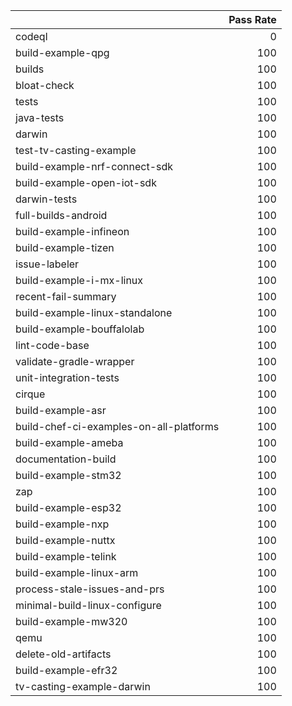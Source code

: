 |                                         |   Pass Rate |
|:----------------------------------------|------------:|
| codeql                                  |           0 |
| build-example-qpg                       |         100 |
| builds                                  |         100 |
| bloat-check                             |         100 |
| tests                                   |         100 |
| java-tests                              |         100 |
| darwin                                  |         100 |
| test-tv-casting-example                 |         100 |
| build-example-nrf-connect-sdk           |         100 |
| build-example-open-iot-sdk              |         100 |
| darwin-tests                            |         100 |
| full-builds-android                     |         100 |
| build-example-infineon                  |         100 |
| build-example-tizen                     |         100 |
| issue-labeler                           |         100 |
| build-example-i-mx-linux                |         100 |
| recent-fail-summary                     |         100 |
| build-example-linux-standalone          |         100 |
| build-example-bouffalolab               |         100 |
| lint-code-base                          |         100 |
| validate-gradle-wrapper                 |         100 |
| unit-integration-tests                  |         100 |
| cirque                                  |         100 |
| build-example-asr                       |         100 |
| build-chef-ci-examples-on-all-platforms |         100 |
| build-example-ameba                     |         100 |
| documentation-build                     |         100 |
| build-example-stm32                     |         100 |
| zap                                     |         100 |
| build-example-esp32                     |         100 |
| build-example-nxp                       |         100 |
| build-example-nuttx                     |         100 |
| build-example-telink                    |         100 |
| build-example-linux-arm                 |         100 |
| process-stale-issues-and-prs            |         100 |
| minimal-build-linux-configure           |         100 |
| build-example-mw320                     |         100 |
| qemu                                    |         100 |
| delete-old-artifacts                    |         100 |
| build-example-efr32                     |         100 |
| tv-casting-example-darwin               |         100 |